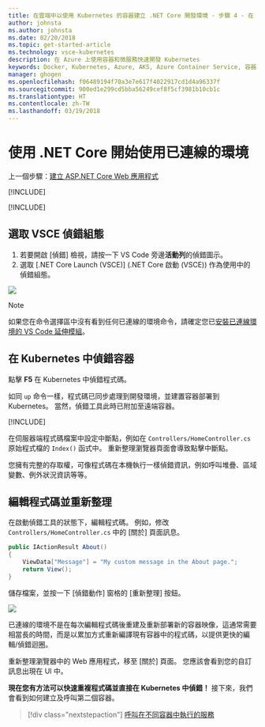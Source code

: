 ```yaml
---
title: 在雲端中以使用 Kubernetes 的容器建立 .NET Core 開發環境 - 步驟 4 - 在 Kubernetes 中偵錯容器 | Microsoft Docs
author: johnsta
ms.author: johnsta
ms.date: 02/20/2018
ms.topic: get-started-article
ms.technology: vsce-kubernetes
description: 在 Azure 上使用容器和微服務快速開發 Kubernetes
keywords: Docker, Kubernetes, Azure, AKS, Azure Container Service, 容器
manager: ghogen
ms.openlocfilehash: f06489194f70a3e7e617f4022917cd1d4a96337f
ms.sourcegitcommit: 900ed1e299cd5bba56249cef8f5cf3981b10cb1c
ms.translationtype: HT
ms.contentlocale: zh-TW
ms.lasthandoff: 03/19/2018
---
```

# <a name="get-started-on-connected-environment-with-net-core"></a>使用 .NET Core 開始使用已連線的環境
 
上一個步驟：[建立 ASP.NET Core Web 應用程式](get-started-netcore-03.md)

[!INCLUDE[](includes/debug-intro.md)]

[!INCLUDE[](includes/init-debug-assets-vscode.md)]


## <a name="select-the-vsce-debug-configuration"></a>選取 VSCE 偵錯組態
1. 若要開啟 [偵錯] 檢視，請按一下 VS Code 旁邊**活動列**的偵錯圖示。
1. 選取 [.NET Core Launch (VSCE)] (.NET Core 啟動 (VSCE)) 作為使用中的偵錯組態。

![](media/debug-configuration.png)

> [!Note]
> 如果您在命令選擇區中沒有看到任何已連線的環境命令，請確定您已[安裝已連線環境的 VS Code 延伸模組](get-started-netcore-01.md#get-kubernetes-debugging-for-vs-code)。


## <a name="debug-the-container-in-kubernetes"></a>在 Kubernetes 中偵錯容器
點擊 **F5** 在 Kubernetes 中偵錯程式碼。

如同 `up` 命令一樣，程式碼已同步處理到開發環境，並建置容器部署到 Kubernetes。 當然，偵錯工具此時已附加至遠端容器。

[!INCLUDE[](includes/tip-vscode-status-bar-url.md)]

在伺服器端程式碼檔案中設定中斷點，例如在 `Controllers/HomeController.cs` 原始程式檔的 `Index()` 函式中。 重新整理瀏覽器頁面會導致點擊中斷點。

您擁有完整的存取權，可像程式碼在本機執行一樣偵錯資訊，例如呼叫堆疊、區域變數、例外狀況資訊等等。

## <a name="edit-code-and-refresh"></a>編輯程式碼並重新整理
在啟動偵錯工具的狀態下，編輯程式碼。 例如，修改 `Controllers/HomeController.cs` 中的 [關於] 頁面訊息。 

```csharp
public IActionResult About()
{
    ViewData["Message"] = "My custom message in the About page.";
    return View();
}
```

儲存檔案，並按一下 [偵錯動作] 窗格的 [重新整理] 按鈕。 

![](media/debug-action-refresh.png)

已連線的環境不是在每次編輯程式碼後重建及重新部署新的容器映像，這通常需要相當長的時間，而是以累加方式重新編譯現有容器中的程式碼，以提供更快的編輯/偵錯迴圈。

重新整理瀏覽器中的 Web 應用程式，移至 [關於] 頁面。 您應該會看到您的自訂訊息出現在 UI 中。

**現在您有方法可以快速重複程式碼並直接在 Kubernetes 中偵錯！** 接下來，我們會看到如何建立及呼叫第二個容器。

> [!div class="nextstepaction"]
> [呼叫在不同容器中執行的服務](get-started-netcore-05.md)
